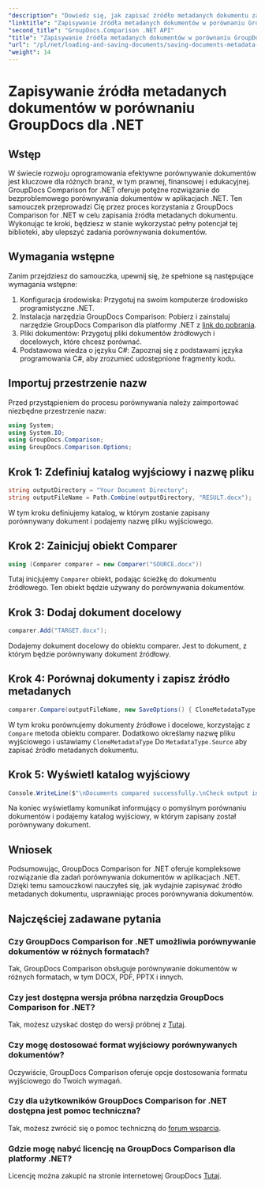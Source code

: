 ```yaml
---
"description": "Dowiedz się, jak zapisać źródło metadanych dokumentu za pomocą narzędzia GroupDocs Comparison for .NET. Postępuj zgodnie z naszym przewodnikiem krok po kroku, aby płynnie porównywać dokumenty w środowisku .NET."
"linktitle": "Zapisywanie źródła metadanych dokumentów w porównaniu GroupDocs dla .NET"
"second_title": "GroupDocs.Comparison .NET API"
"title": "Zapisywanie źródła metadanych dokumentów w porównaniu GroupDocs dla .NET"
"url": "/pl/net/loading-and-saving-documents/saving-documents-metadata-source/"
"weight": 14
---
```


# Zapisywanie źródła metadanych dokumentów w porównaniu GroupDocs dla .NET

## Wstęp
W świecie rozwoju oprogramowania efektywne porównywanie dokumentów jest kluczowe dla różnych branż, w tym prawnej, finansowej i edukacyjnej. GroupDocs Comparison for .NET oferuje potężne rozwiązanie do bezproblemowego porównywania dokumentów w aplikacjach .NET. Ten samouczek przeprowadzi Cię przez proces korzystania z GroupDocs Comparison for .NET w celu zapisania źródła metadanych dokumentu. Wykonując te kroki, będziesz w stanie wykorzystać pełny potencjał tej biblioteki, aby ulepszyć zadania porównywania dokumentów.
## Wymagania wstępne
Zanim przejdziesz do samouczka, upewnij się, że spełnione są następujące wymagania wstępne:
1. Konfiguracja środowiska: Przygotuj na swoim komputerze środowisko programistyczne .NET.
2. Instalacja narzędzia GroupDocs Comparison: Pobierz i zainstaluj narzędzie GroupDocs Comparison dla platformy .NET z [link do pobrania](https://releases.groupdocs.com/comparison/net/).
3. Pliki dokumentów: Przygotuj pliki dokumentów źródłowych i docelowych, które chcesz porównać.
4. Podstawowa wiedza o języku C#: Zapoznaj się z podstawami języka programowania C#, aby zrozumieć udostępnione fragmenty kodu.

## Importuj przestrzenie nazw
Przed przystąpieniem do procesu porównywania należy zaimportować niezbędne przestrzenie nazw:
```csharp
using System;
using System.IO;
using GroupDocs.Comparison;
using GroupDocs.Comparison.Options;
```

## Krok 1: Zdefiniuj katalog wyjściowy i nazwę pliku
```csharp
string outputDirectory = "Your Document Directory";
string outputFileName = Path.Combine(outputDirectory, "RESULT.docx");
```
W tym kroku definiujemy katalog, w którym zostanie zapisany porównywany dokument i podajemy nazwę pliku wyjściowego.
## Krok 2: Zainicjuj obiekt Comparer
```csharp
using (Comparer comparer = new Comparer("SOURCE.docx"))
```
Tutaj inicjujemy `Comparer` obiekt, podając ścieżkę do dokumentu źródłowego. Ten obiekt będzie używany do porównywania dokumentów.
## Krok 3: Dodaj dokument docelowy
```csharp
comparer.Add("TARGET.docx");
```
Dodajemy dokument docelowy do obiektu comparer. Jest to dokument, z którym będzie porównywany dokument źródłowy.
## Krok 4: Porównaj dokumenty i zapisz źródło metadanych
```csharp
comparer.Compare(outputFileName, new SaveOptions() { CloneMetadataType = MetadataType.Source });
```
W tym kroku porównujemy dokumenty źródłowe i docelowe, korzystając z `Compare` metoda obiektu comparer. Dodatkowo określamy nazwę pliku wyjściowego i ustawiamy `CloneMetadataType` Do `MetadataType.Source` aby zapisać źródło metadanych dokumentu.
## Krok 5: Wyświetl katalog wyjściowy
```csharp
Console.WriteLine($"\nDocuments compared successfully.\nCheck output in {outputDirectory}.");
```
Na koniec wyświetlamy komunikat informujący o pomyślnym porównaniu dokumentów i podajemy katalog wyjściowy, w którym zapisany został porównywany dokument.

## Wniosek
Podsumowując, GroupDocs Comparison for .NET oferuje kompleksowe rozwiązanie dla zadań porównywania dokumentów w aplikacjach .NET. Dzięki temu samouczkowi nauczyłeś się, jak wydajnie zapisywać źródło metadanych dokumentu, usprawniając proces porównywania dokumentów.
## Najczęściej zadawane pytania
### Czy GroupDocs Comparison for .NET umożliwia porównywanie dokumentów w różnych formatach?
Tak, GroupDocs Comparison obsługuje porównywanie dokumentów w różnych formatach, w tym DOCX, PDF, PPTX i innych.
### Czy jest dostępna wersja próbna narzędzia GroupDocs Comparison for .NET?
Tak, możesz uzyskać dostęp do wersji próbnej z [Tutaj](https://releases.groupdocs.com/).
### Czy mogę dostosować format wyjściowy porównywanych dokumentów?
Oczywiście, GroupDocs Comparison oferuje opcje dostosowania formatu wyjściowego do Twoich wymagań.
### Czy dla użytkowników GroupDocs Comparison for .NET dostępna jest pomoc techniczna?
Tak, możesz zwrócić się o pomoc techniczną do [forum wsparcia](https://forum.groupdocs.com/c/comparison/12).
### Gdzie mogę nabyć licencję na GroupDocs Comparison dla platformy .NET?
Licencję można zakupić na stronie internetowej GroupDocs [Tutaj](https://purchase.groupdocs.com/buy).